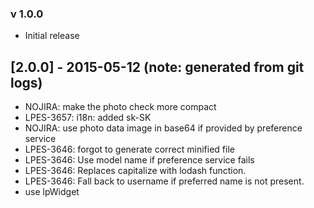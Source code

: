 ### v 1.0.0
* Initial release
## [2.0.0] - 2015-05-12 (note: generated from git logs)

 - NOJIRA: make the photo check more compact
 - LPES-3657: i18n: added sk-SK
 - NOJIRA: use photo data image in base64 if provided by preference service
 - LPES-3646: forgot to generate correct minified file
 - LPES-3646: Use model name if preference service fails
 - LPES-3646: Replaces capitalize with lodash function.
 - LPES-3646: Fall back to username if preferred name is not present.
 - use lpWidget
